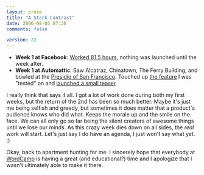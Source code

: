 ```yaml
---
layout: prose
title: "A Stark Contrast"
date: 2006-08-05 07:30
comments: false

version: 22
---
```


*   **Week 1 at Facebook**: [Worked 81.5 hours][1], nothing was launched until the week after.
*   **Week 1 at Automattic**: Saw Alcatraz, Chinatown, The Ferry Building, and bowled at the [Presidio of San Francisco][2]. Touched up [the feature][3] I was "tested" on and [launched a small teaser][4].

I really think that says it all. I got a lot of work done during both my first weeks, but the return of the 2nd has been so much better. Maybe it's just me being selfish and greedy, but sometimes it does matter that a product's audience knows who did what. Keeps the morale up and the smile on the face. We can all only go so far being the silent creators of awesome things until we lose our minds. As this crazy week dies down on all sides, the *real* work will start. Let's just say I do have an agenda, I just won't say what yet. ;)

Okay, back to apartment hunting for me. I sincerely hope that everybody at [WordCamp][5] is having a great (and educational?) time and I apologize that I wasn't ultimately able to make it there.

[1]: http://avalonstar.com/blog/2005/aug/22/end-week-1/
[2]: http://www.nps.gov/prsf/
[3]: http://wordpress.com/blog/2006/07/27/new-admin-bar/
[4]: http://wordpress.com/blog/2006/08/03/new-login-page/
[5]: http://2006.wordcamp.org/
